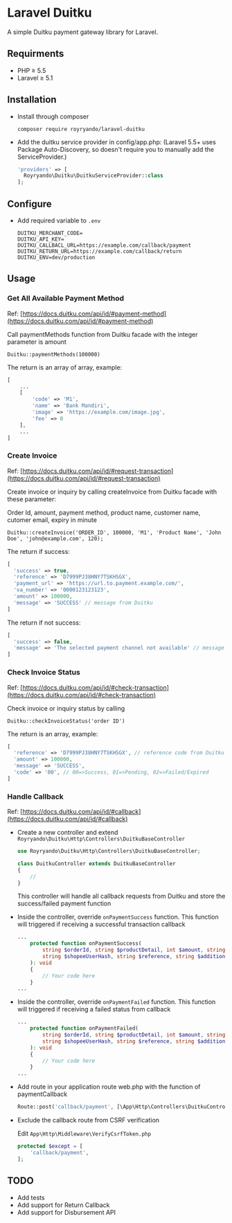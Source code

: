 # Laravel Duitku

A simple Duitku payment gateway library for Laravel.

## Requirments
- PHP ≥ 5.5
- Laravel ≥ 5.1

## Installation
- Install through composer

      composer require royryando/laravel-duitku

- Add the duitku service provider in config/app.php: (Laravel 5.5+ uses Package Auto-Discovery, so doesn't require you to manually add the ServiceProvider.)
  ```php
  'providers' => [
    Royryando\Duitku\DuitkuServiceProvider::class
  ];
  ```
  
## Configure
- Add required variable to `.env`
  ```dotenv
  DUITKU_MERCHANT_CODE=
  DUITKU_API_KEY=
  DUITKU_CALLBACL_URL=https://example.com/callback/payment
  DUITKU_RETURN_URL=https://example.com/callback/return
  DUITKU_ENV=dev/production
  ```

## Usage

### Get All Available Payment Method
Ref: [https://docs.duitku.com/api/id/#payment-method](https://docs.duitku.com/api/id/#payment-method)

Call paymentMethods function from Duitku facade with the integer parameter is amount

`Duitku::paymentMethods(100000)`

The return is an array of array, example:
```php
[
    ...
    [
        'code' => 'M1',
        'name' => 'Bank Mandiri',
        'image' => 'https://example.com/image.jpg',
        'fee' => 0
    ],
    ...
]
```

### Create Invoice
Ref: [https://docs.duitku.com/api/id/#request-transaction](https://docs.duitku.com/api/id/#request-transaction)

Create invoice or inquiry by calling createInvoice from Duitku facade with these parameter:

Order Id, amount, payment method, product name, customer name, cutomer email, expiry in minute
  
`Duitku::createInvoice('ORDER_ID', 100000, 'M1', 'Product Name', 'John Doe', 'john@example.com', 120);`

The return if success:
```php
[
  'success' => true,
  'reference' => 'D7999PJ38HNY7TSKHSGX',
  'payment_url' => 'https://url.to.payment.example.com/',
  'va_number' => '0000123123123',
  'amount' => 100000,
  'message' => 'SUCCESS' // message from Duitku
]
```

The return if not success:
```php
[
  'success' => false,
  'message' => 'The selected payment channel not available' // message from Duitku
]
```

### Check Invoice Status
Ref: [https://docs.duitku.com/api/id/#check-transaction](https://docs.duitku.com/api/id/#check-transaction)

Check invoice or inquiry status by calling
  
`Duitku::checkInvoiceStatus('order ID')`
  
The return is an array, example:
  
```php
[
  'reference' => 'D7999PJ38HNY7TSKHSGX', // reference code from Duitku
  'amount' => 100000,
  'message' => 'SUCCESS',
  'code' => '00', // 00=>Success, 01=>Pending, 02=>Failed/Expired
]
```

### Handle Callback
Ref: [https://docs.duitku.com/api/id/#callback](https://docs.duitku.com/api/id/#callback)

- Create a new controller and extend `Royryando\Duitku\Http\Controllers\DuitkuBaseController`

  ```php
  use Royryando\Duitku\Http\Controllers\DuitkuBaseController;
  
  class DuitkuController extends DuitkuBaseController
  {
      //
  }
  ```  

  This controller will handle all callback requests from Duitku and store the success/failed payment function

- Inside the controller, override `onPaymentSuccess` function. This function will triggered if receiving a successful transaction callback
  ```php
  ...
      protected function onPaymentSuccess(
          string $orderId, string $productDetail, int $amount, string $paymentCode,
          string $shopeeUserHash, string $reference, string $additionalParam
      ): void
      {
          // Your code here
      }
  ...
  ```

- Inside the controller, override `onPaymentFailed` function. This function will triggered if receiving a failed status from callback

  ```php
  ...
      protected function onPaymentFailed(
          string $orderId, string $productDetail, int $amount, string $paymentCode,
          string $shopeeUserHash, string $reference, string $additionalParam
      ): void
      {
          // Your code here
      }
  ...
  ```

- Add route in your application route web.php with the function of paymentCallback

  ```php
  Route::post('callback/payment', [\App\Http\Controllers\DuitkuController::class, 'paymentCallback']);
  ```
  
- Exclude the callback route from CSRF verification
  
  Edit `App\Http\Middleware\VerifyCsrfToken.php`

  ```php
  protected $except = [
      'callback/payment',
  ];
  ```
  
## TODO
- Add tests
- Add support for Return Callback
- Add support for Disbursement API
